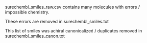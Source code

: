 surechembl_smiles_raw.csv contains many molecules with errors / impossible chemistry.

These errors are removed in surechembl_smiles.txt

This list of smiles was achiral canonicalized / duplicates removed in surechembl_smiles_canon.txt